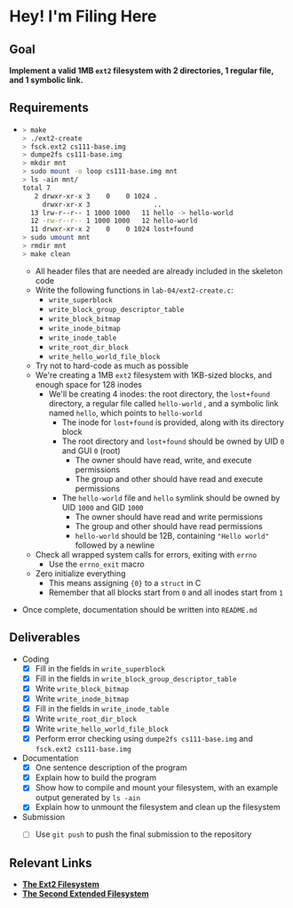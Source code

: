 # Hey! I'm Filing Here



## Goal

**Implement a valid 1MB `ext2` filesystem with 2 directories, 1 regular file, and 1 symbolic link.**



## Requirements

- ```bash
  > make
  > ./ext2-create
  > fsck.ext2 cs111-base.img
  > dumpe2fs cs111-base.img
  > mkdir mnt
  > sudo mount -o loop cs111-base.img mnt
  > ls -ain mnt/
  total 7
  	 2 drwxr-xr-x 3    0    0 1024 .
  	   drwxr-xr-x 3                ..
  	13 lrw-r--r-- 1 1000 1000   11 hello -> hello-world
  	12 -rw-r--r-- 1 1000 1000   12 hello-world
  	11 drwxr-xr-x 2    0    0 1024 lost+found
  > sudo umount mnt
  > rmdir mnt
  > make clean
  ```
  
  - All header files that are needed are already included in the skeleton code
  - Write the following functions in `lab-04/ext2-create.c`:
    - `write_superblock`
    - `write_block_group_descriptor_table`
    - `write_block_bitmap`
    - `write_inode_bitmap`
    - `write_inode_table`
    - `write_root_dir_block`
    - `write_hello_world_file_block`
  - Try not to hard-code as much as possible
  - We're creating a 1MB `ext2` filesystem with 1KB-sized blocks, and enough space for 128 inodes
    - We'll be creating 4 inodes: the root directory, the `lost+found` directory, a regular file called `hello-world` , and a symbolic link named `hello`, which points to `hello-world`
      - The inode for `lost+found` is provided, along with its directory block
      - The root directory and `lost+found` should be owned by UID `0` and GUI `0` (root)
        - The owner should have read, write, and execute permissions
        - The group and other should have read and execute permissions
      - The `hello-world` file and `hello` symlink should be owned by UID `1000` and GID `1000`
        - The owner should have read and write permissions
        - The group and other should have read permissions
        - `hello-world` should be 12B, containing `"Hello world"` followed by a newline
  - Check all wrapped system calls for errors, exiting with `errno`
    - Use the `errno_exit` macro
  - Zero initialize everything
    - This means assigning `{0}` to a `struct` in C
    - Remember that all blocks start from `0` and all inodes start from `1`
  
- Once complete, documentation should be written into `README.md`




## Deliverables

- Coding
  - [x] Fill in the fields in `write_superblock`
  - [x] Fill in the fields in `write_block_group_descriptor_table`
  - [x] Write `write_block_bitmap`
  - [x] Write `write_inode_bitmap`
  - [x] Fill in the fields in `write_inode_table`
  - [x] Write `write_root_dir_block`
  - [x] Write `write_hello_world_file_block`
  - [x] Perform error checking using `dumpe2fs cs111-base.img` and `fsck.ext2 cs111-base.img`
  
- Documentation
  - [x] One sentence description of the program
  - [x] Explain how to build the program
  - [x] Show how to compile and mount your filesystem, with an example output generated by `ls -ain`
  - [x] Explain how to unmount the filesystem and clean up the filesystem

- Submission
  - [ ] Use `git push` to push the final submission to the repository



## Relevant Links

- **[The Ext2 Filesystem](http://www.science.smith.edu/~nhowe/262/oldlabs/ext2.html)**
- **[The Second Extended Filesystem](http://www.nongnu.org/ext2-doc/ext2.html)**

